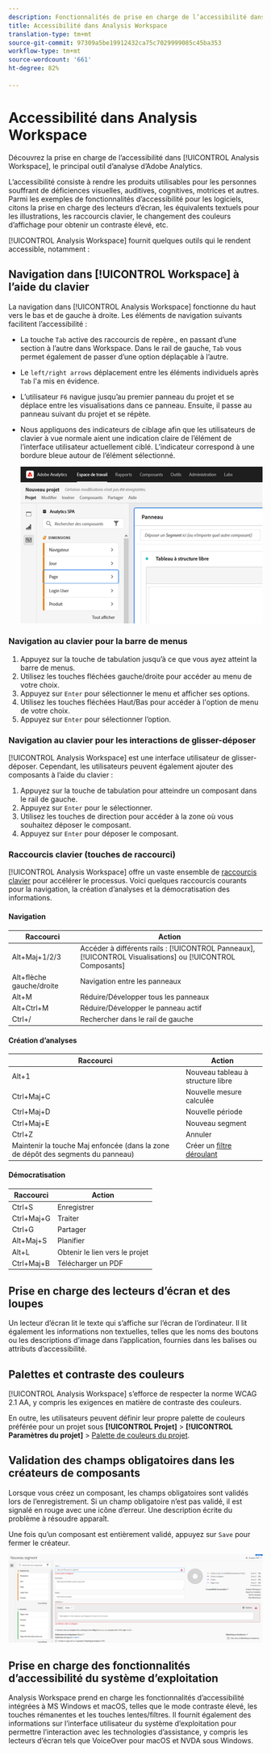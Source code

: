```yaml
---
description: Fonctionnalités de prise en charge de l’accessibilité dans Analysis Workspace
title: Accessibilité dans Analysis Workspace
translation-type: tm+mt
source-git-commit: 97309a5be19912432ca75c7029999085c45ba353
workflow-type: tm+mt
source-wordcount: '661'
ht-degree: 82%

---
```



# Accessibilité dans Analysis Workspace

Découvrez la prise en charge de l’accessibilité dans [!UICONTROL Analysis Workspace], le principal outil d’analyse d’Adobe Analytics.

L’accessibilité consiste à rendre les produits utilisables pour les personnes souffrant de déficiences visuelles, auditives, cognitives, motrices et autres. Parmi les exemples de fonctionnalités d’accessibilité pour les logiciels, citons la prise en charge des lecteurs d’écran, les équivalents textuels pour les illustrations, les raccourcis clavier, le changement des couleurs d’affichage pour obtenir un contraste élevé, etc.

[!UICONTROL Analysis Workspace] fournit quelques outils qui le rendent accessible, notamment :

## Navigation dans [!UICONTROL Workspace] à l’aide du clavier

La navigation dans [!UICONTROL Analysis Workspace] fonctionne du haut vers le bas et de gauche à droite. Les éléments de navigation suivants facilitent l’accessibilité :

* La touche `Tab` active des raccourcis de repère., en passant d’une section à l’autre dans Workspace. Dans le rail de gauche, `Tab` vous permet également de passer d’une option déplaçable à l’autre.
* Le `left/right arrows` déplacement entre les éléments individuels après `Tab` l&#39;a mis en évidence.
* L’utilisateur `F6` navigue jusqu’au premier panneau du projet et se déplace entre les visualisations dans ce panneau. Ensuite, il passe au panneau suivant du projet et se répète.
* Nous appliquons des indicateurs de ciblage afin que les utilisateurs de clavier à vue normale aient une indication claire de l’élément de l’interface utilisateur actuellement ciblé. L’indicateur correspond à une bordure bleue autour de l’élément sélectionné.

   ![Indicateur de ciblage](assets/focus-indicator.png)

### Navigation au clavier pour la barre de menus

1. Appuyez sur la touche de tabulation jusqu’à ce que vous ayez atteint la barre de menus.
1. Utilisez les touches fléchées gauche/droite pour accéder au menu de votre choix.
1. Appuyez sur `Enter` pour sélectionner le menu et afficher ses options.
1. Utilisez les touches fléchées Haut/Bas pour accéder à l&#39;option de menu de votre choix.
1. Appuyez sur `Enter` pour sélectionner l’option.

### Navigation au clavier pour les interactions de glisser-déposer

[!UICONTROL Analysis Workspace] est une interface utilisateur de glisser-déposer. Cependant, les utilisateurs peuvent également ajouter des composants à l’aide du clavier :

1. Appuyez sur la touche de tabulation pour atteindre un composant dans le rail de gauche.
1. Appuyez sur `Enter` pour le sélectionner.
1. Utilisez les touches de direction pour accéder à la zone où vous souhaitez déposer le composant.
1. Appuyez sur `Enter` pour déposer le composant.

### Raccourcis clavier (touches de raccourci)

[!UICONTROL Analysis Workspace] offre un vaste ensemble de [raccourcis clavier](https://experienceleague.adobe.com/docs/analytics/analyze/analysis-workspace/build-workspace-project/fa-shortcut-keys.html?lang=fr-FR) pour accélérer le processus. Voici quelques raccourcis courants pour la navigation, la création d’analyses et la démocratisation des informations.

#### Navigation

| Raccourci | Action |
|---|---|
| Alt+Maj+1/2/3 | Accéder à différents rails : [!UICONTROL Panneaux], [!UICONTROL Visualisations] ou [!UICONTROL Composants] |
| Alt+flèche gauche/droite | Navigation entre les panneaux |
| Alt+M | Réduire/Développer tous les panneaux |
| Alt+Ctrl+M | Réduire/Développer le panneau actif |
| Ctrl+/ | Rechercher dans le rail de gauche |

#### Création d’analyses

| Raccourci | Action |
|---|---|
| Alt+1 | Nouveau tableau à structure libre |
| Ctrl+Maj+C | Nouvelle mesure calculée |
| Ctrl+Maj+D | Nouvelle période |
| Ctrl+Maj+E | Nouveau segment |
| Ctrl+Z | Annuler |
| Maintenir la touche Maj enfoncée (dans la zone de dépôt des segments du panneau) | Créer un [filtre déroulant](https://experienceleague.adobe.com/docs/analytics-learn/tutorials/analysis-workspace/using-panels/using-drop-down-filters.html?lang=fr-FR) |

#### Démocratisation

| Raccourci | Action |
|---|---|
| Ctrl+S | Enregistrer |
| Ctrl+Maj+G | Traiter |
| Ctrl+G | Partager |
| Alt+Maj+S | Planifier |
| Alt+L | Obtenir le lien vers le projet |
| Ctrl+Maj+B | Télécharger un PDF |

## Prise en charge des lecteurs d’écran et des loupes

Un lecteur d’écran lit le texte qui s’affiche sur l’écran de l’ordinateur. Il lit également les informations non textuelles, telles que les noms des boutons ou les descriptions d’image dans l’application, fournies dans les balises ou attributs d’accessibilité.

## Palettes et contraste des couleurs

[!UICONTROL Analysis Workspace] s’efforce de respecter la norme WCAG 2.1 AA, y compris les exigences en matière de contraste des couleurs.

En outre, les utilisateurs peuvent définir leur propre palette de couleurs préférée pour un projet sous **[!UICONTROL Projet]** > **[!UICONTROL Paramètres du projet]** > [Palette de couleurs du projet](https://experienceleague.adobe.com/docs/analytics/analyze/analysis-workspace/build-workspace-project/color-palettes.html?lang=fr-FR).

## Validation des champs obligatoires dans les créateurs de composants

Lorsque vous créez un composant, les champs obligatoires sont validés lors de l’enregistrement. Si un champ obligatoire n’est pas validé, il est signalé en rouge avec une icône d’erreur. Une description écrite du problème à résoudre apparaît.

Une fois qu’un composant est entièrement validé, appuyez sur `Save` pour fermer le créateur.

![Validation d’erreur](assets/error-validation.png)

## Prise en charge des fonctionnalités d’accessibilité du système d’exploitation

Analysis Workspace prend en charge les fonctionnalités d’accessibilité intégrées à MS Windows et macOS, telles que le mode contraste élevé, les touches rémanentes et les touches lentes/filtres. Il fournit également des informations sur l’interface utilisateur du système d’exploitation pour permettre l’interaction avec les technologies d’assistance, y compris les lecteurs d’écran tels que VoiceOver pour macOS et NVDA sous Windows.
